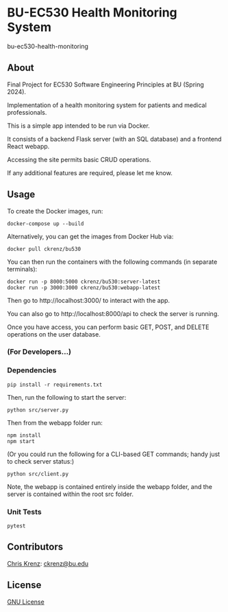 # BU-EC530 Health Monitoring System
bu-ec530-health-monitoring

## About

Final Project for EC530 Software Engineering Principles at BU (Spring 2024). 

Implementation of a health monitoring system for patients and medical professionals.

This is a simple app intended to be run via Docker.

It consists of a backend Flask server (with an SQL database) and a frontend React webapp.

Accessing the site permits basic CRUD operations.

If any additional features are required, please let me know.


## Usage

To create the Docker images, run:

```console
docker-compose up --build
```

Alternatively, you can get the images from Docker Hub via: 

```console
docker pull ckrenz/bu530
```

You can then run the containers with the following commands (in separate terminals):

```console
docker run -p 8000:5000 ckrenz/bu530:server-latest
docker run -p 3000:3000 ckrenz/bu530:webapp-latest
```

Then go to http://localhost:3000/ to interact with the app.  

You can also go to http://localhost:8000/api to check the server is running.

Once you have access, you can perform basic GET, POST, and DELETE operations on the user database.

### (For Developers...)


### Dependencies

```console
pip install -r requirements.txt
```

Then, run the following to start the server:

```console
python src/server.py
```

Then from the webapp folder run:

```console
npm install
npm start
```

(Or you could run the following for a CLI-based GET commands; handy just to check server status:)

```console
python src/client.py 
```

Note, the webapp is contained entirely inside the webapp folder, and the server is contained within the root src folder.


### Unit Tests
```console
pytest
```


## Contributors

[Chris Krenz](https://github.com/chris-krenz): ckrenz@bu.edu


## License

[GNU License](LICENSE)

